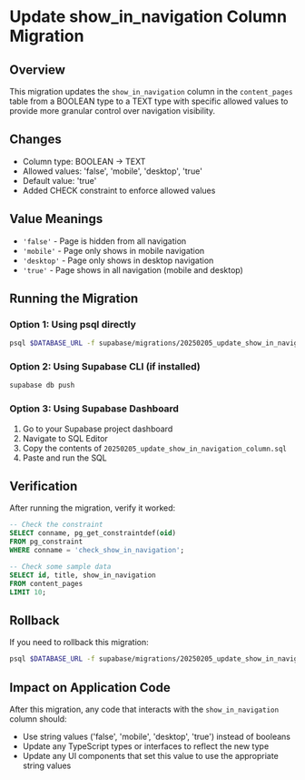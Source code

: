 # Update show_in_navigation Column Migration

## Overview
This migration updates the `show_in_navigation` column in the `content_pages` table from a BOOLEAN type to a TEXT type with specific allowed values to provide more granular control over navigation visibility.

## Changes
- Column type: BOOLEAN → TEXT
- Allowed values: 'false', 'mobile', 'desktop', 'true'
- Default value: 'true'
- Added CHECK constraint to enforce allowed values

## Value Meanings
- `'false'` - Page is hidden from all navigation
- `'mobile'` - Page only shows in mobile navigation
- `'desktop'` - Page only shows in desktop navigation  
- `'true'` - Page shows in all navigation (mobile and desktop)

## Running the Migration

### Option 1: Using psql directly
```bash
psql $DATABASE_URL -f supabase/migrations/20250205_update_show_in_navigation_column.sql
```

### Option 2: Using Supabase CLI (if installed)
```bash
supabase db push
```

### Option 3: Using Supabase Dashboard
1. Go to your Supabase project dashboard
2. Navigate to SQL Editor
3. Copy the contents of `20250205_update_show_in_navigation_column.sql`
4. Paste and run the SQL

## Verification
After running the migration, verify it worked:
```sql
-- Check the constraint
SELECT conname, pg_get_constraintdef(oid) 
FROM pg_constraint 
WHERE conname = 'check_show_in_navigation';

-- Check some sample data
SELECT id, title, show_in_navigation 
FROM content_pages 
LIMIT 10;
```

## Rollback
If you need to rollback this migration:
```bash
psql $DATABASE_URL -f supabase/migrations/20250205_update_show_in_navigation_column_rollback.sql
```

## Impact on Application Code
After this migration, any code that interacts with the `show_in_navigation` column should:
- Use string values ('false', 'mobile', 'desktop', 'true') instead of booleans
- Update any TypeScript types or interfaces to reflect the new type
- Update any UI components that set this value to use the appropriate string values
